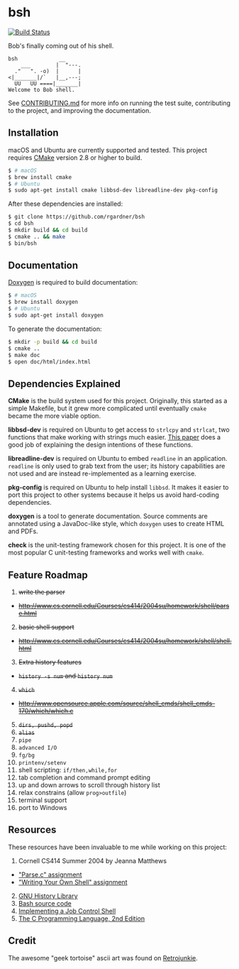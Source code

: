 # bsh

[![Build Status](https://travis-ci.org/rgardner/bsh.svg?branch=master)](https://travis-ci.org/rgardner/bsh)

Bob's finally coming out of his shell.

```
bsh             __
    ___        |  "---.
  ."   ". -o)  |      |
<|_______|/`   |__,---;
  UU   UU ====|_______|
Welcome to Bob shell.
```

See [CONTRIBUTING.md](CONTRIBUTING.md) for more info on running the test suite,
contributing to the project, and improving the documentation.


## Installation

macOS and Ubuntu are currently supported and tested. This project requires
[CMake](https://cmake.org/) version 2.8 or higher to build.

```sh
$ # macOS
$ brew install cmake
$ # Ubuntu
$ sudo apt-get install cmake libbsd-dev libreadline-dev pkg-config
```

After these dependencies are installed:

```sh
$ git clone https://github.com/rgardner/bsh
$ cd bsh
$ mkdir build && cd build
$ cmake .. && make
$ bin/bsh
```


## Documentation

[Doxygen](http://www.stack.nl/~dimitri/doxygen/index.html) is required to
build documentation:

```sh
$ # macOS
$ brew install doxygen
$ # Ubuntu
$ sudo apt-get install doxygen
```

To generate the documentation:

```sh
$ mkdir -p build && cd build
$ cmake ..
$ make doc
$ open doc/html/index.html
```


## Dependencies Explained

**CMake** is the build system used for this project. Originally, this started as
a simple Makefile, but it grew more complicated until eventually `cmake` became
the more viable option.

**libbsd-dev** is required on Ubuntu to get access to `strlcpy` and `strlcat`,
two functions that make working with strings much easier. [This
paper](https://www.sudo.ws/todd/papers/strlcpy.html) does a good job of
explaining the design intentions of these functions.

**libreadline-dev** is required on Ubuntu to embed `readline` in an
application. `readline` is only used to grab text from the user; its history
capabilities are not used and are instead re-implemented as a learning
exercise.

**pkg-config** is required on Ubuntu to help install `libbsd`. It makes it
easier to port this project to other systems because it helps us avoid
hard-coding dependencies.

**doxygen** is a tool to generate documentation. Source comments are annotated
using a JavaDoc-like style, which `doxygen` uses to create HTML and PDFs.

**check** is the unit-testing framework chosen for this project. It is one of
the most popular C unit-testing frameworks and works well with `cmake`.


## Feature Roadmap

1. ~~write the parser~~
  - ~~http://www.cs.cornell.edu/Courses/cs414/2004su/homework/shell/parse.html~~
2. ~~basic shell support~~
  - ~~http://www.cs.cornell.edu/Courses/cs414/2004su/homework/shell/shell.html~~
3. ~~Extra history features~~
  - ~~`history -s num` and `history num`~~
4. ~~`which`~~
  - ~~http://www.opensource.apple.com/source/shell_cmds/shell_cmds-170/which/which.c~~
5. ~~`dirs, pushd, popd`~~
6. ~~`alias`~~
7. `pipe`
8. `advanced I/O`
9. `fg/bg`
10. `printenv/setenv`
11. shell scripting: `if/then,while,for`
12. tab completion and command prompt editing
13. up and down arrows to scroll through history list
14. relax constrains (allow `prog>outfile`)
15. terminal support
16. port to Windows


## Resources

These resources have been invaluable to me while working on this project:

1. Cornell CS414 Summer 2004 by Jeanna Matthews
  - ["Parse.c" assignment](http://www.cs.cornell.edu/Courses/cs414/2004su/homework/shell/parse.html)
  - ["Writing Your Own Shell" assignment](http://www.cs.cornell.edu/Courses/cs414/2004su/homework/shell/shell.html)
2. [GNU History Library](http://cnswww.cns.cwru.edu/php/chet/readline/history.html)
3. [Bash source code](https://ftp.gnu.org/gnu/bash/)
4. [Implementing a Job Control Shell](http://www.gnu.org/software/libc/manual/html_node/Implementing-a-Shell.html#Implementing-a-Shell)
5. [The C Programming Language, 2nd
   Edition](http://smile.amazon.com/dp/0131103628/ref=cm_sw_r_tw_dp_.lqevb1B3CJ24)


## Credit

The awesome "geek tortoise" ascii art was found on
[Retrojunkie](http://www.retrojunkie.com/asciiart/animals/turtles.htm).
